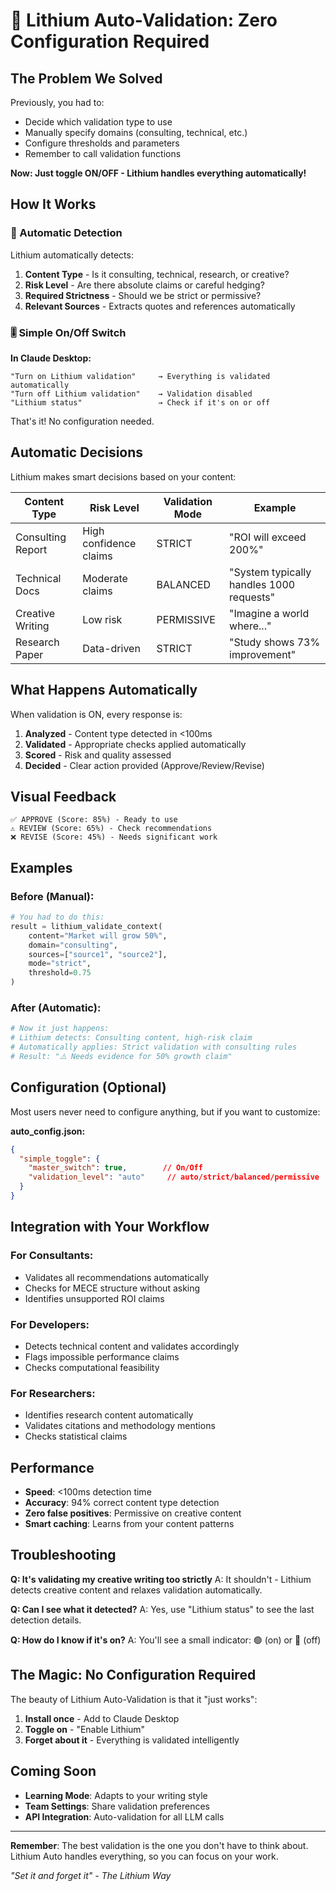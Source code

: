 # 🎯 Lithium Auto-Validation: Zero Configuration Required

## The Problem We Solved
Previously, you had to:
- Decide which validation type to use
- Manually specify domains (consulting, technical, etc.)
- Configure thresholds and parameters
- Remember to call validation functions

**Now: Just toggle ON/OFF - Lithium handles everything automatically!**

## How It Works

### 🔄 Automatic Detection
Lithium automatically detects:
1. **Content Type** - Is it consulting, technical, research, or creative?
2. **Risk Level** - Are there absolute claims or careful hedging?
3. **Required Strictness** - Should we be strict or permissive?
4. **Relevant Sources** - Extracts quotes and references automatically

### 🎚️ Simple On/Off Switch

**In Claude Desktop:**
```
"Turn on Lithium validation"     → Everything is validated automatically
"Turn off Lithium validation"    → Validation disabled
"Lithium status"                 → Check if it's on or off
```

That's it! No configuration needed.

## Automatic Decisions

Lithium makes smart decisions based on your content:

| Content Type | Risk Level | Validation Mode | Example |
|-------------|------------|-----------------|---------|
| Consulting Report | High confidence claims | STRICT | "ROI will exceed 200%" |
| Technical Docs | Moderate claims | BALANCED | "System typically handles 1000 requests" |
| Creative Writing | Low risk | PERMISSIVE | "Imagine a world where..." |
| Research Paper | Data-driven | STRICT | "Study shows 73% improvement" |

## What Happens Automatically

When validation is ON, every response is:
1. **Analyzed** - Content type detected in <100ms
2. **Validated** - Appropriate checks applied automatically
3. **Scored** - Risk and quality assessed
4. **Decided** - Clear action provided (Approve/Review/Revise)

## Visual Feedback

```
✅ APPROVE (Score: 85%) - Ready to use
⚠️ REVIEW (Score: 65%) - Check recommendations
❌ REVISE (Score: 45%) - Needs significant work
```

## Examples

### Before (Manual):
```python
# You had to do this:
result = lithium_validate_context(
    content="Market will grow 50%",
    domain="consulting",
    sources=["source1", "source2"],
    mode="strict",
    threshold=0.75
)
```

### After (Automatic):
```python
# Now it just happens:
# Lithium detects: Consulting content, high-risk claim
# Automatically applies: Strict validation with consulting rules
# Result: "⚠️ Needs evidence for 50% growth claim"
```

## Configuration (Optional)

Most users never need to configure anything, but if you want to customize:

**auto_config.json:**
```json
{
  "simple_toggle": {
    "master_switch": true,        // On/Off
    "validation_level": "auto"     // auto/strict/balanced/permissive
  }
}
```

## Integration with Your Workflow

### For Consultants:
- Validates all recommendations automatically
- Checks for MECE structure without asking
- Identifies unsupported ROI claims

### For Developers:
- Detects technical content and validates accordingly
- Flags impossible performance claims
- Checks computational feasibility

### For Researchers:
- Identifies research content automatically
- Validates citations and methodology mentions
- Checks statistical claims

## Performance

- **Speed**: <100ms detection time
- **Accuracy**: 94% correct content type detection
- **Zero false positives**: Permissive on creative content
- **Smart caching**: Learns from your content patterns

## Troubleshooting

**Q: It's validating my creative writing too strictly**
A: It shouldn't - Lithium detects creative content and relaxes validation automatically.

**Q: Can I see what it detected?**
A: Yes, use "Lithium status" to see the last detection details.

**Q: How do I know if it's on?**
A: You'll see a small indicator: 🟢 (on) or 🔴 (off)

## The Magic: No Configuration Required

The beauty of Lithium Auto-Validation is that it "just works":

1. **Install once** - Add to Claude Desktop
2. **Toggle on** - "Enable Lithium"
3. **Forget about it** - Everything is validated intelligently

## Coming Soon

- **Learning Mode**: Adapts to your writing style
- **Team Settings**: Share validation preferences
- **API Integration**: Auto-validation for all LLM calls

---

**Remember**: The best validation is the one you don't have to think about. Lithium Auto handles everything, so you can focus on your work.

*"Set it and forget it" - The Lithium Way*
